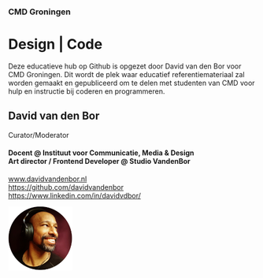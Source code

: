 ### CMD Groningen
# Design | Code


Deze educatieve hub op Github is opgezet door David van den Bor voor CMD Groningen. 
Dit wordt de plek waar educatief referentiemateriaal zal worden gemaakt en gepubliceerd om te delen met studenten van CMD voor hulp en instructie bij coderen en programmeren.


## David van den Bor
Curator/Moderator

#### Docent @ Instituut voor Communicatie, Media & Design <br> Art director / Frontend Developer @ Studio VandenBor
www.davidvandenbor.nl <br>
https://github.com/davidvandenbor <br>
https://www.linkedin.com/in/davidvdbor/


<img src="https://github.com/CMD-Groningen/.github/blob/main/davidvandenbor-rond.png" style="width:130px">
